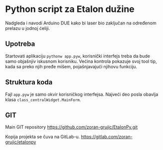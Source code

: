 # Python script za Etalon dužine

Nadgleda i navodi Arduino DUE kako bi laser bio zaključan na određenom prelazu u jodnoj ćeliji.

## Upotreba

Startovati aplikaciju `pythonw app.pyw`, korisnički interfejs treba da bude samo objašnjiv iskusnom korisniku. Većina kontrola pokazuje svoj tool tip, kada sa preko njih pređe mišem, pojašnjavajući njihovu funkciju.

## Struktura koda

Fajl `app.pyw` je samo okvir korisničkog interfejsa. Najveći deo posla obavlja klasa `class_centralWidget.MainForm`.

## GIT 

Main GIT repository https://github.com/zoran-grujic/EtalonPy.git


Kopija projekta se čuva na GitLab-u. https://gitlab.com/zoran-grujic/etalonpy